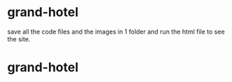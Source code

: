 # grand-hotel
save all the code files and the images in 1 folder
and run the html file to see the site.
# grand-hotel
